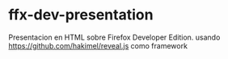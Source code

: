 # ffx-dev-presentation
Presentacion en HTML sobre Firefox Developer Edition. usando https://github.com/hakimel/reveal.js como framework
